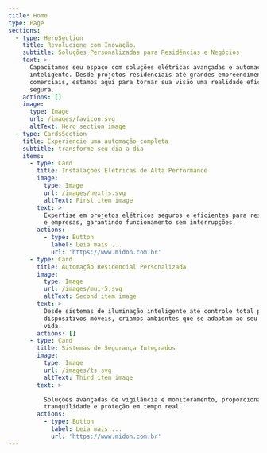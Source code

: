 ```yaml
---
title: Home
type: Page
sections:
  - type: HeroSection
    title: Revolucione com Inovação.
    subtitle: Soluções Personalizadas para Residências e Negócios
    text: >
      Capacitamos seu espaço com soluções elétricas avançadas e automação
      inteligente. Desde projetos residenciais até grandes empreendimentos
      comerciais, estamos aqui para tornar sua visão uma realidade eficiente e
      segura.
    actions: []
    image:
      type: Image
      url: /images/favicon.svg
      altText: Hero section image
  - type: CardsSection
    title: Experiencie uma automação completa
    subtitle: transforme seu dia a dia
    items:
      - type: Card
        title: Instalações Elétricas de Alta Performance
        image:
          type: Image
          url: /images/nextjs.svg
          altText: First item image
        text: >
          Expertise em projetos elétricos seguros e eficientes para residências
          e empresas, garantindo funcionamento sem interrupções.
        actions:
          - type: Button
            label: Leia mais ...
            url: 'https://www.midon.com.br'
      - type: Card
        title: Automação Residencial Personalizada
        image:
          type: Image
          url: /images/mui-5.svg
          altText: Second item image
        text: >
          Desde sistemas de iluminação inteligente até controle total por
          dispositivos móveis, criamos ambientes que se adaptam ao seu estilo de
          vida.
        actions: []
      - type: Card
        title: Sistemas de Segurança Integrados
        image:
          type: Image
          url: /images/ts.svg
          altText: Third item image
        text: >

          Soluções avançadas de vigilância e monitoramento, proporcionando
          tranquilidade e proteção em tempo real.
        actions:
          - type: Button
            label: Leia mais ...
            url: 'https://www.midon.com.br'
---
```

